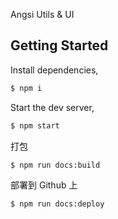 Angsi Utils & UI

## Getting Started

Install dependencies,

```bash
$ npm i
```

Start the dev server,

```bash
$ npm start
```

打包

```bash
$ npm run docs:build
```

部署到 Github 上

```bash
$ npm run docs:deploy
```

